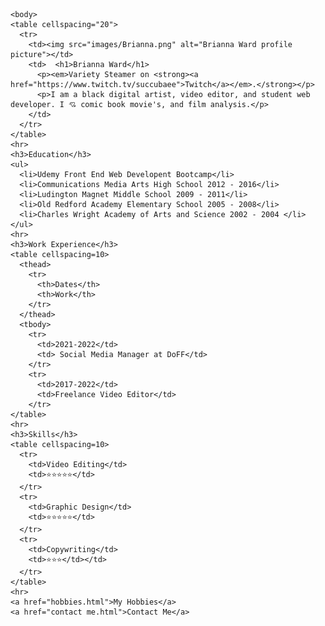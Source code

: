 
<html>
  <head>
    <meta charset="utf-8">
    <title>Bri's Personal Site</title>
  </head>

    <body>
    <table cellspacing="20">
      <tr>
        <td><img src="images/Brianna.png" alt="Brianna Ward profile picture"></td>
        <td>  <h1>Brianna Ward</h1>
          <p><em>Variety Steamer on <strong><a href="https://www.twitch.tv/succubaee">Twitch</a></em>.</strong></p>
          <p>I am a black digital artist, video editor, and student web developer. I 💘 comic book movie's, and film analysis.</p>
        </td>
      </tr>
    </table>
    <hr>
    <h3>Education</h3>
    <ul>
      <li>Udemy Front End Web Developent Bootcamp</li>
      <li>Communications Media Arts High School 2012 - 2016</li>
      <li>Ludington Magnet Middle School 2009 - 2011</li>
      <li>Old Redford Academy Elementary School 2005 - 2008</li>
      <li>Charles Wright Academy of Arts and Science 2002 - 2004 </li>
    </ul>
    <hr>
    <h3>Work Experience</h3>
    <table cellspacing=10>
      <thead>
        <tr>
          <th>Dates</th>
          <th>Work</th>
        </tr>
      </thead>
      <tbody>
        <tr>
          <td>2021-2022</td>
          <td> Social Media Manager at DoFF</td>
        </tr>
        <tr>
          <td>2017-2022</td>
          <td>Freelance Video Editor</td>
        </tr>
    </table>
    <hr>
    <h3>Skills</h3>
    <table cellspacing=10>
      <tr>
        <td>Video Editing</td>
        <td>⭐⭐⭐⭐⭐</td>
      </tr>
      <tr>
        <td>Graphic Design</td>
        <td>⭐⭐⭐⭐⭐</td>
      </tr>
      <tr>
        <td>Copywriting</td>
        <td>⭐⭐⭐</td></td>
      </tr>
    </table>
    <hr>
    <a href="hobbies.html">My Hobbies</a>
    <a href="contact me.html">Contact Me</a>
  </body>
</html>
